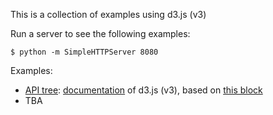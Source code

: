 This is a collection of examples using d3.js (v3)

Run a server to see the following examples:

`
$ python -m SimpleHTTPServer 8080
`

Examples:
- [API tree](./tree.html): [documentation](https://github.com/d3/d3-3.x-api-reference/blob/master/API-Reference.md) of d3.js (v3), based on [this block](http://bl.ocks.org/d3noob/8375092])
- TBA
